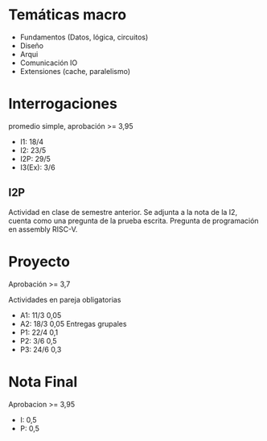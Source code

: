 # Temáticas macro 
- Fundamentos (Datos, lógica, circuitos)
- Diseño
- Arqui
- Comunicación IO
- Extensiones (cache, paralelismo)

# Interrogaciones 
promedio simple, aprobación >= 3,95

- I1: 18/4
- I2: 23/5
- I2P: 29/5
- I3(Ex): 3/6
## I2P
Actividad en clase de semestre anterior. Se adjunta a la nota de la I2, cuenta como una pregunta de la prueba escrita. Pregunta de programación en assembly RISC-V.

# Proyecto
Aprobación >= 3,7

Actividades en pareja obligatorias
- A1: 11/3 0,05
- A2: 18/3 0,05
Entregas grupales
- P1: 22/4 0,1
- P2: 3/6 0,5
- P3: 24/6 0,3

# Nota Final
Aprobacion >= 3,95
- I: 0,5
- P: 0,5

